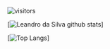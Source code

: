 ![visitors](https://visitor-badge.glitch.me/badge?page_id=LeandrodaSilva&left_color=green&right_color=red)


[![Leandro da Silva github stats](https://github-readme-stats.vercel.app/api?username=leandrodasilva&count_private=true&count_private=true&title_color=ffffff&text_color=ffffff&icon_color=ffffff&bg_color=000000&locale=pt-br)]

[![Top Langs](https://github-readme-stats.vercel.app/api/top-langs/?username=leandrodasilva&layout=compact&title_color=ffffff&text_color=ffffff&icon_color=ffffff&bg_color=000000&locale=pt-br)]
